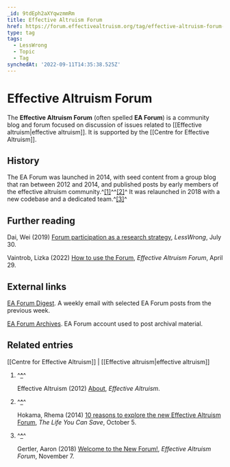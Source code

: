 ```yaml
---
_id: 9tdEph2aXYqwzmmRm
title: Effective Altruism Forum
href: https://forum.effectivealtruism.org/tag/effective-altruism-forum-1
type: tag
tags:
  - LessWrong
  - Topic
  - Tag
synchedAt: '2022-09-11T14:35:38.525Z'
---
```

# Effective Altruism Forum

The **Effective Altruism Forum** (often spelled **EA Forum**) is a community blog and forum focused on discussion of issues related to [[Effective altruism|effective altruism]]. It is supported by the [[Centre for Effective Altruism]].

History
-------

The EA Forum was launched in 2014, with seed content from a group blog that ran between 2012 and 2014, and published posts by early members of the effective altruism community.^[\[1\]](#fn4qjb2u1mex8)^^[\[2\]](#fnb78pdczee3m)^ It was relaunched in 2018 with a new codebase and a dedicated team.^[\[3\]](#fn3bdj2ptwc6q)^

Further reading
---------------

Dai, Wei (2019) [Forum participation as a research strategy](https://www.lesswrong.com/posts/rBkZvbGDQZhEymReM/forum-participation-as-a-research-strategy), *LessWrong*, July 30.

Vaintrob, Lizka (2022) [How to use the Forum](https://forum.effectivealtruism.org/s/s5zDhfyRPvrpeuRf8), *Effective Altruism Forum*, April 29.

External links
--------------

[EA Forum Digest](https://effectivealtruism.us8.list-manage.com/subscribe?u=52b028e7f799cca137ef74763&id=7457c7ff3e). A weekly email with selected EA Forum posts from the previous week.

[EA Forum Archives](https://forum.effectivealtruism.org/users/ea-forum-archives). EA Forum account used to post archival material.

Related entries
---------------

[[Centre for Effective Altruism]] | [[Effective altruism|effective altruism]]

1.  ^**[^](#fnref4qjb2u1mex8)**^
    
    Effective Altruism (2012) [About](http://web.archive.org/web/20130706025208/http://www.effective-altruism.com/about), *Effective Altruism*.
    
2.  ^**[^](#fnrefb78pdczee3m)**^
    
    Hokama, Rhema (2014) [10 reasons to explore the new Effective Altruism Forum](https://www.thelifeyoucansave.org/blog/10-reasons-to-explore-the-new-effective-altruism-forum/), *The Life You Can Save*, October 5.
    
3.  ^**[^](#fnref3bdj2ptwc6q)**^
    
    Gertler, Aaron (2018) [Welcome to the New Forum!](https://forum.effectivealtruism.org/posts/h26Kx7uGfQfNewi7d/welcome-to-the-new-forum), *Effective Altruism Forum*, November 7.